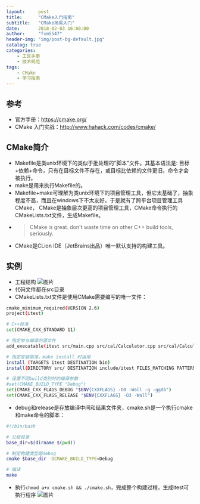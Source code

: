 ```yaml
---
layout:     post
title:      "CMake入门指南"
subtitle:   "CMake简易入门"
date:       2018-02-03 16:00:00
author:     "fxm5547"
header-img: "img/post-bg-default.jpg"
catalog: true
categories:
    - 工具手册
    - 技术规范
tags:
    - CMake
    - 学习指南
---
```


## 参考
- 官方手册：<https://cmake.org/>
- CMake 入门实战：<http://www.hahack.com/codes/cmake/>

## CMake简介
- Makefile是类unix环境下的类似于批处理的"脚本"文件。其基本语法是: 目标+依赖+命令，只有在目标文件不存在，或目标比依赖的文件更旧，命令才会被执行。
- make是用来执行Makefile的。
- Makefile+make可理解为类unix环境下的项目管理工具，但它太基础了，抽象程度不高，而且在windows下不太友好，于是就有了跨平台项目管理工具CMake， CMake是抽象层次更高的项目管理工具，CMake命令执行的CMakeLists.txt文件，生成Makefile。
- >CMake is great. don't waste time on other C++ build tools, seriously.
- CMake是CLion IDE（JetBrains出品）唯一默认支持的构建工具。

## 实例
- 工程结构
 ![图片](https://dn-coding-net-production-pp.qbox.me/396d6036-cf32-4f08-9a52-d56773a987af.png?imageView2/0/w/400) 
- 代码文件都在src目录
- CMakeLists.txt文件是使用CMake需要编写的唯一文件：

```bash
cmake_minimum_required(VERSION 2.6)
project(itest)

# C++标准
set(CMAKE_CXX_STANDARD 11)

# 指定参与编译的源文件
add_executable(itest src/main.cpp src/cal/Calculator.cpp src/cal/Calculator.h)

# 指定安装路径，make install 时运用
install (TARGETS itest DESTINATION bin)
install(DIRECTORY src/ DESTINATION include/itest FILES_MATCHING PATTERN "*.h")

# 设置不同build类别时的编译参数
#set(CMAKE_BUILD_TYPE "Debug")
set(CMAKE_CXX_FLAGS_DEBUG "$ENV{CXXFLAGS} -O0 -Wall -g -ggdb")
set(CMAKE_CXX_FLAGS_RELEASE "$ENV{CXXFLAGS} -O3 -Wall")
```
- debug和release是存放编译中间和结果文件夹，cmake.sh是一个执行cmake和make命令的脚本：

```bash
#!/bin/bash

# 父级目录
base_dir=$(dirname $(pwd))

# 制定构建类型是debug
cmake $base_dir -DCMAKE_BUILD_TYPE=Debug

# 编译
make
```
- 执行`chmod a+x cmake.sh && ./cmake.sh`，完成整个构建过程，生成itest可执行程序
 ![图片](https://dn-coding-net-production-pp.qbox.me/8c21ec72-971d-470d-8736-c05bf0ac7803.png) 








